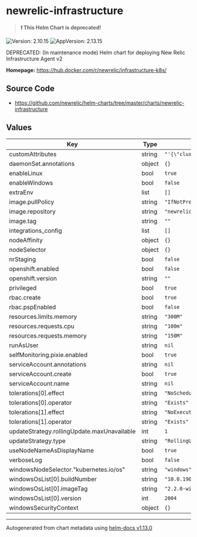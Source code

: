 # newrelic-infrastructure

> **:exclamation: This Helm Chart is deprecated!**

![Version: 2.10.15](https://img.shields.io/badge/Version-2.10.15-informational?style=flat-square) ![AppVersion: 2.13.15](https://img.shields.io/badge/AppVersion-2.13.15-informational?style=flat-square)

DEPRECATED: (In maintenance mode) Helm chart for deploying New Relic Infrastructure Agent v2

**Homepage:** <https://hub.docker.com/r/newrelic/infrastructure-k8s/>

## Source Code

* <https://github.com/newrelic/helm-charts/tree/master/charts/newrelic-infrastructure>

## Values

| Key | Type | Default | Description |
|-----|------|---------|-------------|
| customAttributes | string | `"'{\"clusterName\":\"$(CLUSTER_NAME)\"}'"` |  |
| daemonSet.annotations | object | `{}` |  |
| enableLinux | bool | `true` |  |
| enableWindows | bool | `false` |  |
| extraEnv | list | `[]` |  |
| image.pullPolicy | string | `"IfNotPresent"` |  |
| image.repository | string | `"newrelic/infrastructure-k8s"` |  |
| image.tag | string | `""` |  |
| integrations_config | list | `[]` |  |
| nodeAffinity | object | `{}` |  |
| nodeSelector | object | `{}` |  |
| nrStaging | bool | `false` |  |
| openshift.enabled | bool | `false` |  |
| openshift.version | string | `""` |  |
| privileged | bool | `true` |  |
| rbac.create | bool | `true` |  |
| rbac.pspEnabled | bool | `false` |  |
| resources.limits.memory | string | `"300M"` |  |
| resources.requests.cpu | string | `"100m"` |  |
| resources.requests.memory | string | `"150M"` |  |
| runAsUser | string | `nil` |  |
| selfMonitoring.pixie.enabled | bool | `true` |  |
| serviceAccount.annotations | string | `nil` |  |
| serviceAccount.create | bool | `true` |  |
| serviceAccount.name | string | `nil` |  |
| tolerations[0].effect | string | `"NoSchedule"` |  |
| tolerations[0].operator | string | `"Exists"` |  |
| tolerations[1].effect | string | `"NoExecute"` |  |
| tolerations[1].operator | string | `"Exists"` |  |
| updateStrategy.rollingUpdate.maxUnavailable | int | `1` |  |
| updateStrategy.type | string | `"RollingUpdate"` |  |
| useNodeNameAsDisplayName | bool | `true` |  |
| verboseLog | bool | `false` |  |
| windowsNodeSelector."kubernetes.io/os" | string | `"windows"` |  |
| windowsOsList[0].buildNumber | string | `"10.0.19041"` |  |
| windowsOsList[0].imageTag | string | `"2.2.0-windows-2004-alpha"` |  |
| windowsOsList[0].version | int | `2004` |  |
| windowsSecurityContext | object | `{}` |  |

----------------------------------------------
Autogenerated from chart metadata using [helm-docs v1.13.0](https://github.com/norwoodj/helm-docs/releases/v1.13.0)
